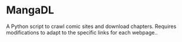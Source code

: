 # MangaDL
A Python script to crawl comic sites and download chapters. Requires modifications to adapt to the specific links for each webpage..
